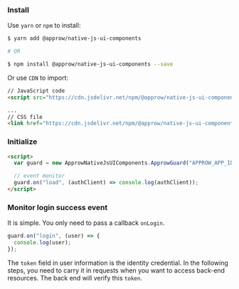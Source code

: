 ### Install

Use `yarn` or `npm` to install:

```bash
$ yarn add @approw/native-js-ui-components

# OR

$ npm install @approw/native-js-ui-components --save
```

Or use `CDN` to import:

```html
// JavaScript code
<script src="https://cdn.jsdelivr.net/npm/@approw/native-js-ui-components"></script>

...
// CSS file
<link href="https://cdn.jsdelivr.net/npm/@approw/native-js-ui-components/lib/index.min.css" rel="stylesheet"></link>
```

### Initialize

```html
<script>
  var guard = new ApprowNativeJsUIComponents.ApprowGuard("APPROW_APP_ID");

  // event monitor
  guard.on("load", (authClient) => console.log(authClient));
</script>
```

### Monitor login success event

It is simple. You only need to pass a callback `onLogin`.

```javascript
guard.on("login", (user) => {
  console.log(user);
});
```

The `token` field in user information is the identity credential. In the following steps, you need to carry it in requests when you want to access back-end resources. The back end will verify this `token`.